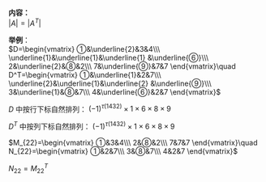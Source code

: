 **内容：**  
 $|A|=|A^T|$   
  
**举例**：  
 $D=\begin{vmatrix}  
①&\underline{2}&3&4\\\   
\underline{1}&\underline{1}&\underline{1}  
&\underline{⑥}\\\   
2&\underline{2}&⑧&2\\\   
7&\underline{⑨}&7&7  
\end{vmatrix}\quad  
D^T=\begin{vmatrix}  
①&\underline{1}&2&7\\\   
\underline{2}&\underline{1}&\underline{2}  
&\underline{⑨}\\\   
3&\underline{1}&⑧&7\\\   
4&\underline{⑥}&2&7  
\end{vmatrix}$   
  
 $D$ 中按行下标自然排列： $(-1)^{\tau{(1432)}}\times1\times6\times8\times9$   
  
 $D^T$ 中按列下标自然排列： $(-1)^{\tau{(1432)}}\times1\times6\times8\times9$   
  
 $M_{22}=\begin{vmatrix}  
①&3&4\\\   
2&⑧&2\\\   
7&7&7  
\end{vmatrix}\quad  
N_{22}=\begin{vmatrix}  
①&2&7\\\   
3&⑧&7\\\   
4&2&7  
\end{vmatrix}$   
  
 $N_{22}=M_{22}^T$   
